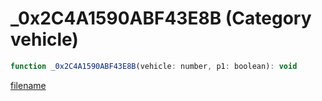 # _0x2C4A1590ABF43E8B (Category vehicle)

```js
function _0x2C4A1590ABF43E8B(vehicle: number, p1: boolean): void
```

[filename](_0x2C4A1590ABF43E8B_m.md ':include')